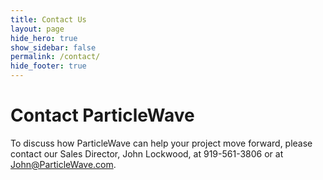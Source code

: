 ```yaml
---
title: Contact Us
layout: page
hide_hero: true
show_sidebar: false
permalink: /contact/
hide_footer: true
---
```

# Contact ParticleWave

To discuss how ParticleWave can help your project move forward, please contact our Sales Director, John Lockwood, at 919-561-3806 or at <a mailto="John@ParticleWave.com">John@ParticleWave.com</a>.